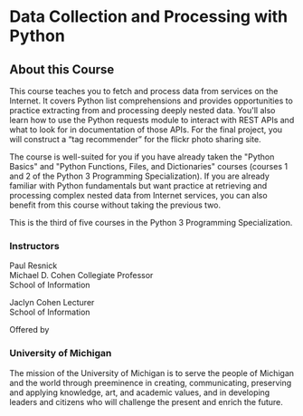 # Data Collection and Processing with Python


## About this Course
This course teaches you to fetch and process data from services on the Internet. It covers Python list comprehensions and provides opportunities to practice extracting from and processing deeply nested data. You'll also learn how to use the Python requests module to interact with REST APIs and what to look for in documentation of those APIs. For the final project, you will construct a “tag recommender” for the flickr photo sharing site.

The course is well-suited for you if you have already taken the "Python Basics" and "Python Functions, Files, and Dictionaries" courses (courses 1 and 2 of the Python 3 Programming Specialization). If you are already familiar with Python fundamentals but want practice at retrieving and processing complex nested data from Internet services, you can also benefit from this course without taking the previous two.

This is the third of five courses in the Python 3 Programming Specialization.

### Instructors

Paul Resnick<br>
Michael D. Cohen Collegiate Professor<br>
School of Information

Jaclyn Cohen
Lecturer<br>
School of Information


Offered by

### University of Michigan
The mission of the University of Michigan is to serve the people of Michigan and the world through preeminence in creating, communicating, preserving and applying knowledge, art, and academic values, and in developing leaders and citizens who will challenge the present and enrich the future.
